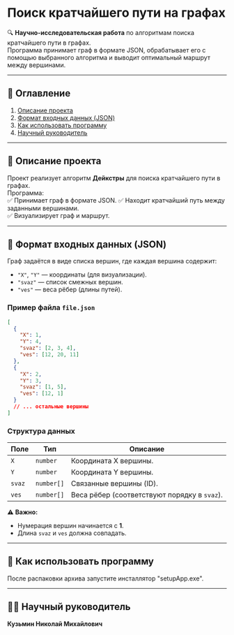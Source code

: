 # **Поиск кратчайшего пути на графах**  

🔍 **Научно-исследовательская работа** по алгоритмам поиска кратчайшего пути в графах.  
Программа принимает граф в формате JSON, обрабатывает его с помощью выбранного алгоритма и выводит оптимальный маршрут между вершинами.  

---

## **📌 Оглавление**  
1. [Описание проекта](#-описание-проекта)  
2. [Формат входных данных (JSON)](#-формат-входных-данных-json)  
3. [Как использовать программу](#-как-использовать-программу)  
4. [Научный руководитель](#-научный-руководитель)  

---

## **📖 Описание проекта**  
Проект реализует алгоритм **Дейкстры** для поиска кратчайшего пути в графах.  
Программа:  
✅ Принимает граф в формате JSON.
✅ Находит кратчайший путь между заданными вершинами.  
✅ Визуализирует граф и маршрут.  

---

## **📂 Формат входных данных (JSON)**  
Граф задаётся в виде списка вершин, где каждая вершина содержит:  
- `"X"`, `"Y"` — координаты (для визуализации).  
- `"svaz"` — список смежных вершин.  
- `"ves"` — веса рёбер (длины путей).  

### **Пример файла `file.json`**  
```json
[
  {
    "X": 1,
    "Y": 4,
    "svaz": [2, 3, 4],
    "ves": [12, 20, 11]
  },
  {
    "X": 2,
    "Y": 3,
    "svaz": [1, 5],
    "ves": [12, 1]
  }
  // ... остальные вершины
]
```

### **Структура данных**  
| Поле   | Тип       | Описание                  |
|--------|-----------|---------------------------|
| `X`    | `number`  | Координата X вершины.     |
| `Y`    | `number`  | Координата Y вершины.     |
| `svaz` | `number[]`| Связанные вершины (ID).   |
| `ves`  | `number[]`| Веса рёбер (соответствуют порядку в `svaz`). |

⚠ **Важно:**  
- Нумерация вершин начинается с **1**.  
- Длина `svaz` и `ves` должна совпадать.  

---

## **🚀 Как использовать программу**  
После распаковки архива запустите инсталлятор "setupApp.exe".

---

## **👨‍🏫 Научный руководитель**  
**Кузьмин Николай Михайлович**  
